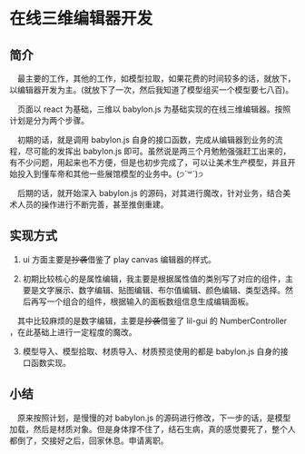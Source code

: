 # 在线三维编辑器开发

## 简介

&emsp;最主要的工作，其他的工作，如模型拉取，如果花费的时间较多的话，就放下，以编辑器开发为主。(就放下了一次，然后我知道了模型组买一个模型要七八百)。

&emsp;页面以 react 为基础，三维以 babylon.js 为基础实现的在线三维编辑器。按照计划是分为两个步骤。

&emsp;初期的话，就是调用 babylon.js 自身的接口函数，完成从编辑器到业务的流程，尽可能的发挥出 babylon.js 即可。虽然说是两三个月勉勉强强赶工出来的，有不少问题，用起来也不方便，但是也初步完成了，可以让美术生产模型，并且开始投入到懂车帝和其他一些展馆模型的业务中。(੭ˊ꒳​ˋ)੭ ​​​

&emsp;后期的话，就开始深入 babylon.js 的源码，对其进行魔改，针对业务，结合美术人员的操作进行不断完善，甚至推倒重建。

## 实现方式

1. ui 方面主要是~~抄袭~~借鉴了 play canvas 编辑器的样式。

2. 初期比较核心的是属性编辑，我主要是根据属性值的类别写了对应的组件，主要是文字展示、数字编辑、贴图编辑、布尔值编辑、颜色编辑、类型选择。然后再写一个组合的组件，根据输入的面板数组信息生成编辑面板。

&emsp;其中比较麻烦的是数字编辑，主要是~~抄袭~~借鉴了 lil-gui 的 NumberController ，在此基础上进行一定程度的魔改。

3. 模型导入、模型拾取、材质导入、材质预览使用的都是 babylon.js 自身的接口函数实现。

## 小结

&emsp;原来按照计划，是慢慢的对 babylon.js 的源码进行修改，下一步的话，是模型加载，然后是材质对象。但是身体撑不住了，结石生病，真的感觉要死了，整个人都倒了，交接好之后，回家休息。申请离职。


